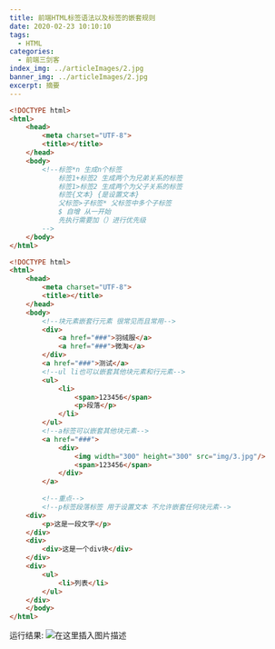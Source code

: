 ```yaml
---
title: 前端HTML标签语法以及标签的嵌套规则
date: 2020-02-23 10:10:10
tags:
  - HTML
categories: 
  - 前端三剑客
index_img: ../articleImages/2.jpg
banner_img: ../articleImages/2.jpg
excerpt: 摘要
---
```

<meta name="referrer" content="no-referrer"/>

```html
<!DOCTYPE html>
<html>
	<head>
		<meta charset="UTF-8">
		<title></title>
	</head>
	<body>
		<!--标签*n 生成n个标签
			标签1+标签2 生成两个为兄弟关系的标签
			标签1>标签2 生成两个为父子关系的标签
			标签{文本} {是设置文本}
			父标签>子标签* 父标签中多个子标签
			$ 自增 从一开始
			先执行需要加（）进行优先级
		-->
	</body>
</html>
```


```html
<!DOCTYPE html>
<html>
	<head>
		<meta charset="UTF-8">
		<title></title>
	</head>
	<body>
		<!--块元素嵌套行元素 很常见而且常用-->
		<div>
			<a href="###">羽绒服</a>
			<a href="###">微淘</a>
		</div>
		<a href="###">测试</a>
		<!--ul li也可以嵌套其他块元素和行元素-->
		<ul>
			<li>
				<span>123456</span>
				<p>段落</p>
			</li>
		</ul>
		<!--a标签可以嵌套其他块元素-->
		<a href="###">
			<div>
				<img width="300" height="300" src="img/3.jpg"/>
				<span>123456</span>
			</div>
		</a>
		
		<!--重点-->
		<!--p标签段落标签 用于设置文本 不允许嵌套任何块元素-->
	<div>
		<p>这是一段文字</p>
	</div>
	<div>
		<div>这是一个div块</div>
	</div>
	<div>
		<ul>
			<li>列表</li>
		</ul>
	</div>
	</body>
</html>

```
运行结果:
![在这里插入图片描述](https://img-blog.csdnimg.cn/bf7780f4aee844a5b94bd122c8dc4dfd.png)

